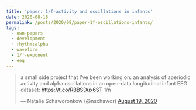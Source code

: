 ```yaml
---
title: 'paper: 1/f-activity and oscillations in infants'
date: 2020-08-18
permalink: /posts/2020/08/paper-1f-oscillations-infants/
tags:
  - own-papers
  - development
  - rhythm:alpha
  - waveform
  - 1/f-exponent
  - eeg
---
```

<blockquote class="twitter-tweet" ><p lang="en" dir="ltr">a small side project that I&#39;ve been working on: an analysis of aperiodic activity and alpha oscillations in an open-data longitudinal infant EEG dataset: <a href="https://t.co/RBBSDux6ST">https://t.co/RBBSDux6ST</a> 1/n</p>&mdash; Natalie Schaworonkow (@nschawor) <a href="https://twitter.com/nschawor/status/1295898755875532801?ref_src=twsrc%5Etfw">August 19, 2020</a></blockquote><script async src="https://platform.twitter.com/widgets.js" charset="utf-8"></script>
